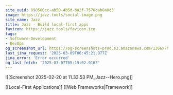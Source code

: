 ```yaml
---
site_uuid: 898580cc-ab50-4b5d-b02f-7578cab8a0d3
image: https://jazz.tools/social-image.png
site_name: Jazz
title: Jazz - Build local-first apps
favicon: https://jazz.tools/favicon.ico
tags:
- Software-Development
- DevOps
og_screenshot_url: https://og-screenshots-prod.s3.amazonaws.com/1366x768/80/false/f819b4e701a2dc494be75f972972c0057931844a646b33467a69ea98f9c4f435.jpeg
last_jina_request: '2025-03-09T06:45:21.977Z'
jina_error: 'Error occurred'
og_last_fetch: '2025-03-07T05:19:02.916Z'
---
```

![[Screenshot 2025-02-20 at 11.33.53 PM_Jazz--Hero.png]]

[[Local-First Applications]]
[[Web Frameworks|Framework]]

